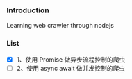 ### Introduction

Learning web crawler through nodejs

### List

* [x] 1、使用 Promise 做异步流程控制的爬虫
* [ ] 2、使用 async await 做并发控制的爬虫
